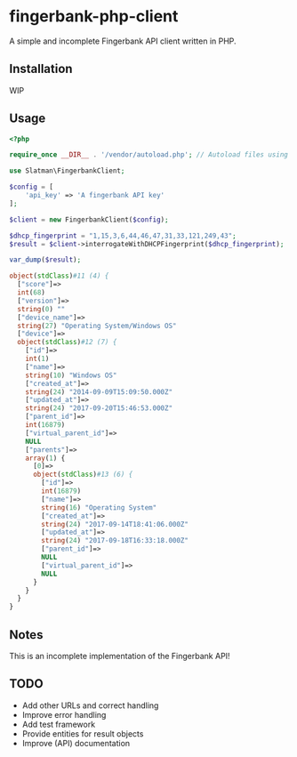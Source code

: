 # fingerbank-php-client

A simple and incomplete Fingerbank API client written in PHP.

## Installation

WIP

## Usage


```php
<?php

require_once __DIR__ . '/vendor/autoload.php'; // Autoload files using Composer autoload

use Slatman\FingerbankClient;

$config = [
    'api_key' => 'A fingerbank API key'
];

$client = new FingerbankClient($config);

$dhcp_fingerprint = "1,15,3,6,44,46,47,31,33,121,249,43";
$result = $client->interrogateWithDHCPFingerprint($dhcp_fingerprint);

var_dump($result);

object(stdClass)#11 (4) {
  ["score"]=>
  int(68)
  ["version"]=>
  string(0) ""
  ["device_name"]=>
  string(27) "Operating System/Windows OS"
  ["device"]=>
  object(stdClass)#12 (7) {
    ["id"]=>
    int(1)
    ["name"]=>
    string(10) "Windows OS"
    ["created_at"]=>
    string(24) "2014-09-09T15:09:50.000Z"
    ["updated_at"]=>
    string(24) "2017-09-20T15:46:53.000Z"
    ["parent_id"]=>
    int(16879)
    ["virtual_parent_id"]=>
    NULL
    ["parents"]=>
    array(1) {
      [0]=>
      object(stdClass)#13 (6) {
        ["id"]=>
        int(16879)
        ["name"]=>
        string(16) "Operating System"
        ["created_at"]=>
        string(24) "2017-09-14T18:41:06.000Z"
        ["updated_at"]=>
        string(24) "2017-09-18T16:33:18.000Z"
        ["parent_id"]=>
        NULL
        ["virtual_parent_id"]=>
        NULL
      }
    }
  }
}

```

## Notes

This is an incomplete implementation of the Fingerbank API!

## TODO

* Add other URLs and correct handling
* Improve error handling
* Add test framework
* Provide entities for result objects
* Improve (API) documentation